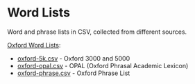 # Word Lists

Word and phrase lists in CSV, collected from different sources.

[Oxford Word Lists](https://www.oxfordlearnersdictionaries.com/wordlists/):

-   [oxford-5k.csv](data/oxford-5k.csv) - Oxford 3000 and 5000
-   [oxford-opal.csv](data/oxford-opal.csv) - OPAL (Oxford Phrasal Academic Lexicon)
-   [oxford-phrase.csv](data/oxford-phrase.csv) - Oxford Phrase List
